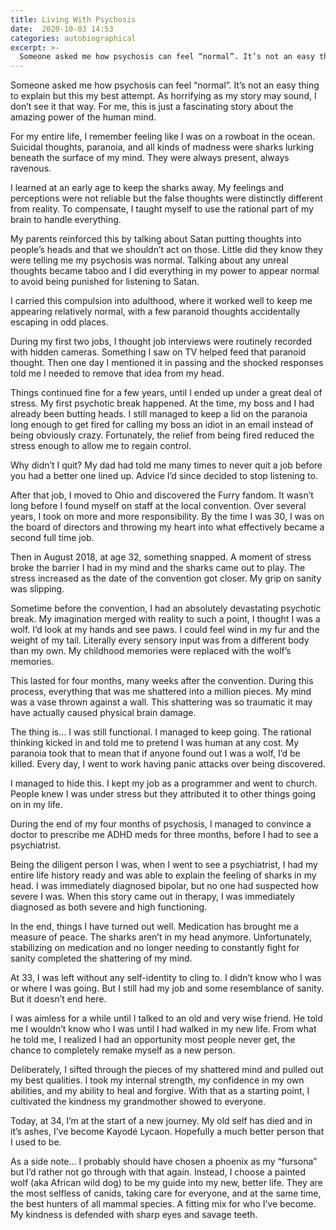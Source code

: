 ```yaml
---
title: Living With Psychosis
date:  2020-10-03 14:53
categories: autobiographical
excerpt: >-
  Someone asked me how psychosis can feel “normal”. It’s not an easy thing to explain but this my best attempt. As horrifying as my story may sound, I don’t see it that way. For me, this is just a fascinating story about the amazing power of the human mind.
---
```

<p class="author">Someone asked me how psychosis can feel “normal”. It’s not an easy thing to explain but this my best attempt. As horrifying as my story may sound, I don’t see it that way. For me, this is just a fascinating story about the amazing power of the human mind.</p>

For my entire life, I remember feeling like I was on a rowboat in the ocean. Suicidal thoughts, paranoia, and all kinds of madness were sharks lurking beneath the surface of my mind. They were always present, always ravenous.

I learned at an early age to keep the sharks away. My feelings and perceptions were not reliable but the false thoughts were distinctly different from reality. To compensate, I taught myself to use the rational part of my brain to handle everything.

My parents reinforced this by talking about Satan putting thoughts into people’s heads and that we shouldn’t act on those. Little did they know they were telling me my psychosis was normal. Talking about any unreal thoughts became taboo and I did everything in my power to appear normal to avoid being punished for listening to Satan.

I carried this compulsion into adulthood, where it worked well to keep me appearing relatively normal, with a few paranoid thoughts accidentally escaping in odd places.

During my first two jobs, I thought job interviews were routinely recorded with hidden cameras. Something I saw on TV helped feed that paranoid thought. Then one day I mentioned it in passing and the shocked responses told me I needed to remove that idea from my head.

Things continued fine for a few years, until I ended up under a great deal of stress. My first psychotic break happened. At the time, my boss and I had already been butting heads. I still managed to keep a lid on the paranoia long enough to get fired for calling my boss an idiot in an email instead of being obviously crazy. Fortunately, the relief from being fired reduced the stress enough to allow me to regain control.

<p class="author">Why didn’t I quit? My dad had told me many times to never quit a job before you had a better one lined up. Advice I’d since decided to stop listening to.</p>

After that job, I moved to Ohio and discovered the Furry fandom. It wasn’t long before I found myself on staff at the local convention. Over several years, I took on more and more responsibility. By the time I was 30, I was on the board of directors and throwing my heart into what effectively became a second full time job.

Then in August 2018, at age 32, something snapped. A moment of stress broke the barrier I had in my mind and the sharks came out to play. The stress increased as the date of the convention got closer. My grip on sanity was slipping.

Sometime before the convention, I had an absolutely devastating psychotic break. My imagination merged with reality to such a point, I thought I was a wolf. I’d look at my hands and see paws. I could feel wind in my fur and the weight of my tail. Literally every sensory input was from a different body than my own. My childhood memories were replaced with the wolf’s memories.

This lasted for four months, many weeks after the convention. During this process, everything that was me shattered into a million pieces. My mind was a vase thrown against a wall. This shattering was so traumatic it may have actually caused physical brain damage.

The thing is… I was still functional. I managed to keep going. The rational thinking kicked in and told me to pretend I was human at any cost. My paranoia took that to mean that if anyone found out I was a wolf, I’d be killed. Every day, I went to work having panic attacks over being discovered.

I managed to hide this. I kept my job as a programmer and went to church. People knew I was under stress but they attributed it to other things going on in my life.

During the end of my four months of psychosis, I managed to convince a doctor to prescribe me ADHD meds for three months, before I had to see a psychiatrist.

Being the diligent person I was, when I went to see a psychiatrist, I had my entire life history ready and was able to explain the feeling of sharks in my head. I was immediately diagnosed bipolar, but no one had suspected how severe I was. When this story came out in therapy, I was immediately diagnosed as both severe and high functioning.

In the end, things I have turned out well. Medication has brought me a measure of peace. The sharks aren’t in my head anymore. Unfortunately, stabilizing on medication and no longer needing to constantly fight for sanity completed the shattering of my mind.

At 33, I was left without any self-identity to cling to. I didn’t know who I was or where I was going. But I still had my job and some resemblance of sanity. But it doesn’t end here.

I was aimless for a while until I talked to an old and very wise friend. He told me I wouldn’t know who I was until I had walked in my new life. From what he told me, I realized I had an opportunity most people never get, the chance to completely remake myself as a new person.

Deliberately, I sifted through the pieces of my shattered mind and pulled out my best qualities. I took my internal strength, my confidence in my own abilities, and my ability to heal and forgive. With that as a starting point, I cultivated the kindness my grandmother showed to everyone.

Today, at 34, I’m at the start of a new journey. My old self has died and in it’s ashes, I’ve become Kayodé Lycaon. Hopefully a much better person that I used to be.

<p class="author">As a side note… I probably should have chosen a phoenix as my “fursona” but I’d rather not go through with that again. Instead, I choose a painted wolf (aka African wild dog) to be my guide into my new, better life. They are the most selfless of canids, taking care for everyone, and at the same time, the best hunters of all mammal species. A fitting mix for who I’ve become. My kindness is defended with sharp eyes and savage teeth.</p>